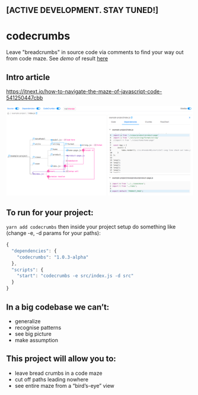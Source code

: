## [ACTIVE DEVELOPMENT. STAY TUNED!]

# codecrumbs
Leave "breadcrumbs" in source code via comments to find your way out from code maze.
See *demo* of result [here](https://bogdan-lyashenko.github.io/codecrumbs/src/public/dist/standalone/index.html)

## Intro article
https://itnext.io/how-to-navigate-the-maze-of-javascript-code-541250447cbb


![](/docs/ui-scr.png)

## To run for your project:
```yarn add codecrumbs```
then inside your project setup do something like (change -e, -d params for your paths):
```javascript
{
  "dependencies": {
    "codecrumbs": "1.0.3-alpha"
  },
  "scripts": {
    "start": "codecrumbs -e src/index.js -d src"
  }
}
```

## In a big codebase we can’t:
- generalize
- recognise patterns
- see big picture
- make assumption 

## This project will allow you to: 
- leave bread crumbs in a code maze
- cut off paths leading nowhere
- see entire maze from a “bird’s-eye” view
